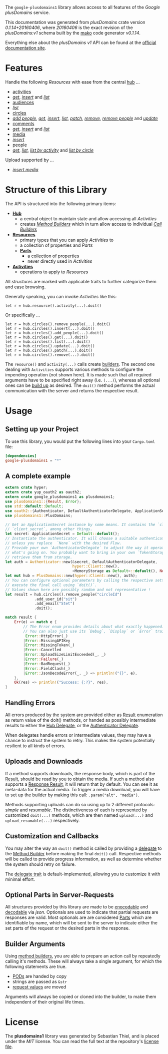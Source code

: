 <!---
DO NOT EDIT !
This file was generated automatically from 'src/mako/api/README.md.mako'
DO NOT EDIT !
-->
The `google-plusdomains1` library allows access to all features of the *Google plusDomains* service.

This documentation was generated from *plusDomains* crate version *0.1.14+20160406*, where *20160406* is the exact revision of the *plusDomains:v1* schema built by the [mako](http://www.makotemplates.org/) code generator *v0.1.14*.

Everything else about the *plusDomains* *v1* API can be found at the
[official documentation site](https://developers.google.com/+/domains/).
# Features

Handle the following *Resources* with ease from the central [hub](http://byron.github.io/google-apis-rs/google_plusdomains1/struct.PlusDomains.html) ... 

* [activities](http://byron.github.io/google-apis-rs/google_plusdomains1/struct.Activity.html)
 * [*get*](http://byron.github.io/google-apis-rs/google_plusdomains1/struct.ActivityGetCall.html), [*insert*](http://byron.github.io/google-apis-rs/google_plusdomains1/struct.ActivityInsertCall.html) and [*list*](http://byron.github.io/google-apis-rs/google_plusdomains1/struct.ActivityListCall.html)
* [audiences](http://byron.github.io/google-apis-rs/google_plusdomains1/struct.Audience.html)
 * [*list*](http://byron.github.io/google-apis-rs/google_plusdomains1/struct.AudienceListCall.html)
* [circles](http://byron.github.io/google-apis-rs/google_plusdomains1/struct.Circle.html)
 * [*add people*](http://byron.github.io/google-apis-rs/google_plusdomains1/struct.CircleAddPeopleCall.html), [*get*](http://byron.github.io/google-apis-rs/google_plusdomains1/struct.CircleGetCall.html), [*insert*](http://byron.github.io/google-apis-rs/google_plusdomains1/struct.CircleInsertCall.html), [*list*](http://byron.github.io/google-apis-rs/google_plusdomains1/struct.CircleListCall.html), [*patch*](http://byron.github.io/google-apis-rs/google_plusdomains1/struct.CirclePatchCall.html), [*remove*](http://byron.github.io/google-apis-rs/google_plusdomains1/struct.CircleRemoveCall.html), [*remove people*](http://byron.github.io/google-apis-rs/google_plusdomains1/struct.CircleRemovePeopleCall.html) and [*update*](http://byron.github.io/google-apis-rs/google_plusdomains1/struct.CircleUpdateCall.html)
* [comments](http://byron.github.io/google-apis-rs/google_plusdomains1/struct.Comment.html)
 * [*get*](http://byron.github.io/google-apis-rs/google_plusdomains1/struct.CommentGetCall.html), [*insert*](http://byron.github.io/google-apis-rs/google_plusdomains1/struct.CommentInsertCall.html) and [*list*](http://byron.github.io/google-apis-rs/google_plusdomains1/struct.CommentListCall.html)
* [media](http://byron.github.io/google-apis-rs/google_plusdomains1/struct.Media.html)
 * [*insert*](http://byron.github.io/google-apis-rs/google_plusdomains1/struct.MediaInsertCall.html)
* people
 * [*get*](http://byron.github.io/google-apis-rs/google_plusdomains1/struct.PeopleGetCall.html), [*list*](http://byron.github.io/google-apis-rs/google_plusdomains1/struct.PeopleListCall.html), [*list by activity*](http://byron.github.io/google-apis-rs/google_plusdomains1/struct.PeopleListByActivityCall.html) and [*list by circle*](http://byron.github.io/google-apis-rs/google_plusdomains1/struct.PeopleListByCircleCall.html)


Upload supported by ...

* [*insert media*](http://byron.github.io/google-apis-rs/google_plusdomains1/struct.MediaInsertCall.html)



# Structure of this Library

The API is structured into the following primary items:

* **[Hub](http://byron.github.io/google-apis-rs/google_plusdomains1/struct.PlusDomains.html)**
    * a central object to maintain state and allow accessing all *Activities*
    * creates [*Method Builders*](http://byron.github.io/google-apis-rs/google_plusdomains1/trait.MethodsBuilder.html) which in turn
      allow access to individual [*Call Builders*](http://byron.github.io/google-apis-rs/google_plusdomains1/trait.CallBuilder.html)
* **[Resources](http://byron.github.io/google-apis-rs/google_plusdomains1/trait.Resource.html)**
    * primary types that you can apply *Activities* to
    * a collection of properties and *Parts*
    * **[Parts](http://byron.github.io/google-apis-rs/google_plusdomains1/trait.Part.html)**
        * a collection of properties
        * never directly used in *Activities*
* **[Activities](http://byron.github.io/google-apis-rs/google_plusdomains1/trait.CallBuilder.html)**
    * operations to apply to *Resources*

All *structures* are marked with applicable traits to further categorize them and ease browsing.

Generally speaking, you can invoke *Activities* like this:

```Rust,ignore
let r = hub.resource().activity(...).doit()
```

Or specifically ...

```ignore
let r = hub.circles().remove_people(...).doit()
let r = hub.circles().insert(...).doit()
let r = hub.circles().add_people(...).doit()
let r = hub.circles().get(...).doit()
let r = hub.circles().list(...).doit()
let r = hub.circles().update(...).doit()
let r = hub.circles().patch(...).doit()
let r = hub.circles().remove(...).doit()
```

The `resource()` and `activity(...)` calls create [builders][builder-pattern]. The second one dealing with `Activities` 
supports various methods to configure the impending operation (not shown here). It is made such that all required arguments have to be 
specified right away (i.e. `(...)`), whereas all optional ones can be [build up][builder-pattern] as desired.
The `doit()` method performs the actual communication with the server and returns the respective result.

# Usage

## Setting up your Project

To use this library, you would put the following lines into your `Cargo.toml` file:

```toml
[dependencies]
google-plusdomains1 = "*"
```

## A complete example

```Rust
extern crate hyper;
extern crate yup_oauth2 as oauth2;
extern crate google_plusdomains1 as plusdomains1;
use plusdomains1::{Result, Error};
use std::default::Default;
use oauth2::{Authenticator, DefaultAuthenticatorDelegate, ApplicationSecret, MemoryStorage};
use plusdomains1::PlusDomains;

// Get an ApplicationSecret instance by some means. It contains the `client_id` and 
// `client_secret`, among other things.
let secret: ApplicationSecret = Default::default();
// Instantiate the authenticator. It will choose a suitable authentication flow for you, 
// unless you replace  `None` with the desired Flow.
// Provide your own `AuthenticatorDelegate` to adjust the way it operates and get feedback about 
// what's going on. You probably want to bring in your own `TokenStorage` to persist tokens and
// retrieve them from storage.
let auth = Authenticator::new(&secret, DefaultAuthenticatorDelegate,
                              hyper::Client::new(),
                              <MemoryStorage as Default>::default(), None);
let mut hub = PlusDomains::new(hyper::Client::new(), auth);
// You can configure optional parameters by calling the respective setters at will, and
// execute the final call using `doit()`.
// Values shown here are possibly random and not representative !
let result = hub.circles().remove_people("circleId")
             .add_user_id("sit")
             .add_email("Stet")
             .doit();

match result {
    Err(e) => match e {
        // The Error enum provides details about what exactly happened.
        // You can also just use its `Debug`, `Display` or `Error` traits
         Error::HttpError(_)
        |Error::MissingAPIKey
        |Error::MissingToken(_)
        |Error::Cancelled
        |Error::UploadSizeLimitExceeded(_, _)
        |Error::Failure(_)
        |Error::BadRequest(_)
        |Error::FieldClash(_)
        |Error::JsonDecodeError(_, _) => println!("{}", e),
    },
    Ok(res) => println!("Success: {:?}", res),
}

```
## Handling Errors

All errors produced by the system are provided either as [Result](http://byron.github.io/google-apis-rs/google_plusdomains1/enum.Result.html) enumeration as return value of 
the doit() methods, or handed as possibly intermediate results to either the 
[Hub Delegate](http://byron.github.io/google-apis-rs/google_plusdomains1/trait.Delegate.html), or the [Authenticator Delegate](http://byron.github.io/google-apis-rs/google_plusdomains1/../yup-oauth2/trait.AuthenticatorDelegate.html).

When delegates handle errors or intermediate values, they may have a chance to instruct the system to retry. This 
makes the system potentially resilient to all kinds of errors.

## Uploads and Downloads
If a method supports downloads, the response body, which is part of the [Result](http://byron.github.io/google-apis-rs/google_plusdomains1/enum.Result.html), should be
read by you to obtain the media.
If such a method also supports a [Response Result](http://byron.github.io/google-apis-rs/google_plusdomains1/trait.ResponseResult.html), it will return that by default.
You can see it as meta-data for the actual media. To trigger a media download, you will have to set up the builder by making
this call: `.param("alt", "media")`.

Methods supporting uploads can do so using up to 2 different protocols: 
*simple* and *resumable*. The distinctiveness of each is represented by customized 
`doit(...)` methods, which are then named `upload(...)` and `upload_resumable(...)` respectively.

## Customization and Callbacks

You may alter the way an `doit()` method is called by providing a [delegate](http://byron.github.io/google-apis-rs/google_plusdomains1/trait.Delegate.html) to the 
[Method Builder](http://byron.github.io/google-apis-rs/google_plusdomains1/trait.CallBuilder.html) before making the final `doit()` call. 
Respective methods will be called to provide progress information, as well as determine whether the system should 
retry on failure.

The [delegate trait](http://byron.github.io/google-apis-rs/google_plusdomains1/trait.Delegate.html) is default-implemented, allowing you to customize it with minimal effort.

## Optional Parts in Server-Requests

All structures provided by this library are made to be [enocodable](http://byron.github.io/google-apis-rs/google_plusdomains1/trait.RequestValue.html) and 
[decodable](http://byron.github.io/google-apis-rs/google_plusdomains1/trait.ResponseResult.html) via *json*. Optionals are used to indicate that partial requests are responses 
are valid.
Most optionals are are considered [Parts](http://byron.github.io/google-apis-rs/google_plusdomains1/trait.Part.html) which are identifiable by name, which will be sent to 
the server to indicate either the set parts of the request or the desired parts in the response.

## Builder Arguments

Using [method builders](http://byron.github.io/google-apis-rs/google_plusdomains1/trait.CallBuilder.html), you are able to prepare an action call by repeatedly calling it's methods.
These will always take a single argument, for which the following statements are true.

* [PODs][wiki-pod] are handed by copy
* strings are passed as `&str`
* [request values](http://byron.github.io/google-apis-rs/google_plusdomains1/trait.RequestValue.html) are moved

Arguments will always be copied or cloned into the builder, to make them independent of their original life times.

[wiki-pod]: http://en.wikipedia.org/wiki/Plain_old_data_structure
[builder-pattern]: http://en.wikipedia.org/wiki/Builder_pattern
[google-go-api]: https://github.com/google/google-api-go-client

# License
The **plusdomains1** library was generated by Sebastian Thiel, and is placed 
under the *MIT* license.
You can read the full text at the repository's [license file][repo-license].

[repo-license]: https://github.com/Byron/google-apis-rs/LICENSE.md
